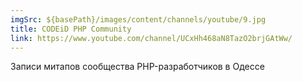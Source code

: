```yaml
---
imgSrc: ${basePath}/images/content/channels/youtube/9.jpg
title: CODEiD PHP Community
link: https://www.youtube.com/channel/UCxHh468aN8TazO2brjGAtWw/
---
```


Записи митапов сообщества PHP-разработчиков в Одессе
